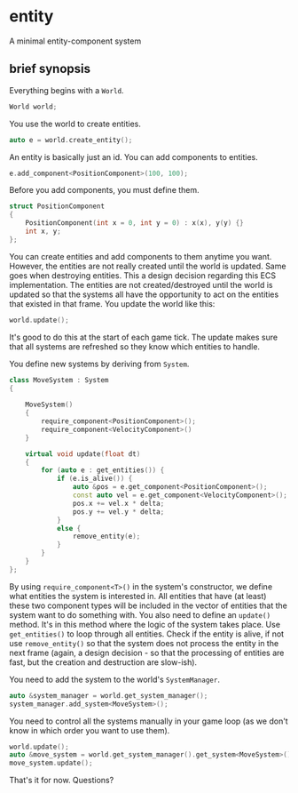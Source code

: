 entity
======

A minimal entity-component system

brief synopsis
--------------
Everything begins with a ```World```.

```c++
World world;
```

You use the world to create entities.

```c++
auto e = world.create_entity();
```

An entity is basically just an id. You can add components to entities.

```c++
e.add_component<PositionComponent>(100, 100);
```

Before you add components, you must define them.

```c++
struct PositionComponent
{
    PositionComponent(int x = 0, int y = 0) : x(x), y(y) {}
    int x, y;
};
```

You can create entities and add components to them anytime you want. However, the entities are not really created until
the world is updated. Same goes when destroying entities. This a design decision regarding this ECS implementation.
The entities are not created/destroyed until the world is updated so that the systems all have the opportunity
to act on the entities that existed in that frame. You update the world like this:

```c++
world.update();
```

It's good to do this at the start of each game tick. The update makes sure that all systems are refreshed so they know
which entities to handle.

You define new systems by deriving from ```System```.

```c++
class MoveSystem : System
{
    
    MoveSystem()
    {
        require_component<PositionComponent>();
        require_component<VelocityComponent>()
    }

    virtual void update(float dt)
    {
        for (auto e : get_entities()) {
            if (e.is_alive()) {
                auto &pos = e.get_component<PositionComponent>();
                const auto vel = e.get_component<VelocityComponent>();
                pos.x += vel.x * delta;
                pos.y += vel.y * delta;
            }
            else {
                remove_entity(e);
            }
        }
    }
};
```

By using ```require_component<T>()``` in the system's constructor, we define what entities the system is interested in.
All entities that have (at least) these two component types will be included in the vector of entities that the system
want to do something with. You also need to define an ```update()``` method.
It's in this method where the logic of the system takes place. Use ```get_entities()``` to loop through all entities.
Check if the entity is alive, if not use ```remove_entity()``` so that the system does not process the entity in the next frame
(again, a design decision - so that the processing of entities are fast, but the creation and destruction are slow-ish).

You need to add the system to the world's ```SystemManager```.

```c++
auto &system_manager = world.get_system_manager();
system_manager.add_system<MoveSystem>();
```

You need to control all the systems manually in your game loop (as we don't know in which order you want to use them).

```c++
world.update();
auto &move_system = world.get_system_manager().get_system<MoveSystem>();
move_system.update();
```

That's it for now. Questions?
